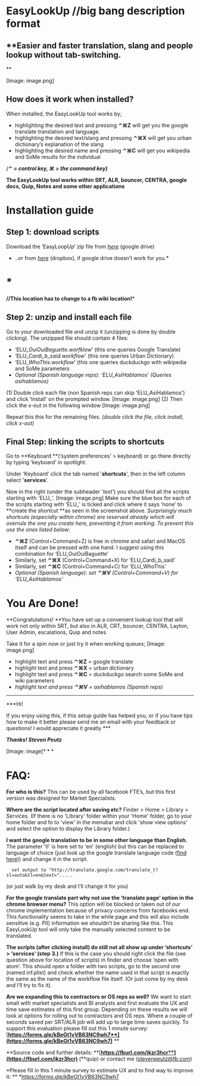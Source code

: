 # EasyLookUp //big bang description format

## **Easier and faster translation, slang and people lookup without tab-switching.
**

[Image: image.png]

## How does it work when installed?

When installed, the EasyLookUp tool works by;

* highlighting the desired text and pressing  **⌃⌘Z**  will get you the  google translate translation and language.
* highlighting the desired text/slang and pressing **⌃⌘X**  will get you urban dictionary’s explanation of the slang
* highlighting the desired name and pressing **⌃⌘C**  will get you wikipedia and SoMe results for the individual

*(****⌃ ****= control key,**** ⌘ ****= the command key****)***

**The EasyLookUp tool works within SRT, ALR, bouncer, CENTRA, google docs, Quip, Notes and some other applications**





# Installation guide



## Step 1: download scripts

Download the ‘EasyLoopUp’  zip file from [_here_](https://drive.google.com/drive/u/1/folders/1VSRcoWuLXcwQnatvIkt1eKBb6IpSafQe) (google drive) 
*  ..or from *[*_here_*](https://www.dropbox.com/s/qgzajlmolhplhss/EasyLookUp.zip?dl=0)* (dropbox), if google drive doesn’t work for you.*

# *
**//This location has to change to a fb wiki location!***



## Step 2:  unzip and install each file

Go to your downloaded file and unzip it (unzipping is done by double clicking). 
The unzipped file should contain 4 files:


* ‘ELU_*OuiOuiBaguette.worfklow*’ (this one queries Google Translate)
* ‘ELU_*Cardi_b_said.workflow*' (this one queries Urban Dictionary)
* ‘ELU_*WhoThis.workflow*’ (this one queries duckduckgo with wikipedia and SoMe parameters
* *Optional (Spanish language reps):  ‘ELU_AsiHablamos’ (Queries asihablamos)*


(1) Double click each file (non Spanish reps can skip ‘ELU_AsiHablamos’) and  click ‘Install’ on the prompted window.
[Image: image.png]
(2) Then click the x-out in the following window
[Image: image.png]



Repeat this this for the remaining files. *(double click  the file, click install, click x-out)*




## Final Step:  linking the scripts to shortcuts

Go to **Keyboard **(‘system preferences’ > keyboard) or go there directly by typing ‘keyboard’ in spotlight.

Under ‘Keyboard’ click the tab named '**shortcuts**', then in the left column select '**services**'.

Now in the right (under the subheader '*text*') you should find all the scripts starting with 'ELU_'.
[Image: image.png]
Make sure the blue box for each of the scripts starting with ‘ELU_’ is ticked and click where it says ‘none’ to **create the shortcut **as seen in the screenshot above. 
*Surprisingly much shortcuts (especially within chrome) are reserved already which will overrule the one you create here, preventing it from working. To prevent this use the ones listed below:*

* **⌃⌘Z** (Control+Command+Z) is free in chrome and safari and MacOS itself and can be pressed with one hand. I suggest using this combination for ‘ELU_OuiOuiBaguette’
* Similarly, set **⌃⌘X** (Control+Command+X) for ‘ELU_Cardi_b_said’
* Similarly, set **⌃⌘C** (Control+Command+C) for ‘ELU_WhoThis’
* *Optional (Spanish language):  set ****⌃⌘V**** (Control+Command+V) for ‘ELU_AsiHablamos’*






# You Are Done! 

**Congratulations! **You have set up a convenient lookup tool that will work not only within SRT, but also in ALR, CRT, bouncer, CENTRA, Layton, User Admin, escalations, Quip and notes 

Take it for a spin now or just try it when working queues;
[Image: image.png]
* highlight text and press **⌃⌘Z**  = google translate
* highlight text and press **⌃⌘X**  = urban dictionary
* highlight text and press **⌃⌘C**  = duckduckgo search some SoMe and wiki parameters
* *highlight text and press ****⌃⌘V****  = asihablamos (Spanish reps)*




* * *
***Hi!

If you enjoy using this, if this setup guide has helped you, or if you have tips how to make it better please send me an email with your feedback or questions!
I would appreciate it greatly ***


***Thanks!    Steven Peutz***

[Image: image]* * *




# FAQ:


**For who is this?**
This can be used by all facebook FTE’s, but this first version was designed for Market Specialists. 

**Where are the script located after saving etc?**
Finder > Home > Library > Services. (If there is no 'Library' folder within your 'Home' folder, go to your home folder and fo to 'view' in the menubar and click 'show view options' and select the option to display the Library folder.)

**I want the google translation to be in some other language than English.**
The parameter 'tl' is here set to 'en' (english) but this can be replaced to language of choice (just look up the google translate language code ([find here](https://cloud.google.com/translate/docs/languages))) and change it in the script.

```
  set output to "http://translate.google.com/translate_t?sl=auto&tl=en&text=".....
```

(or just walk by my desk and I’ll change it for you)

**For the google translate part why not use the ‘translate page’ option in the chrome browser menu?**
This option will be blocked or taken out of our chrome implementation because of privacy concerns from facebooks end. This functionality seems to take in the while page and this will also include sensitive (e.g. PII) information we shouldn’t be sharing like this. This EasyLookUp tool will only take the manually selected content to be translated.

**The scripts (after clicking install) do still not all show up under ‘shortcuts’ > ‘services’ (step 3.)**
If this is the case you should right click the file (see question above for location of scripts) in finder and choose ‘open with atom’. This  should open a folder with two scripts, go to the second one (named inf.plist) and check whether the name used in that script is exactly the same as the name of the workflow file itself. (Or just come by my desk and I’ll try to fix it).

**Are we expanding this to contractors or OS reps as well?**
We want to start small with market specialists and BI analysts and first evaluate the UX and time save estimates of this first group. Depending on these results we will look at options for rolling out to contractors and OS reps. Where a couple of seconds saved per SRT/ALR job will add up to large time saves quickly.
To support this evaluation please fill out this 1 minute survey: [**https://forms.gle/kBeGt1vVB63NC9wh7**](https://forms.gle/kBeGt1vVB63NC9wh7)** **

**Source code and further details:
**[**https://fburl.com/ikzr3hcr**](https://fburl.com/ikzr3hcr)**  (**quip) or contact me ([stevenpeutz@fb.com](mailto:stevenpeutz@fb.com))


*Please fill in this 1 minute survey to estimate UX and to find way to improve it: ** *https://forms.gle/kBeGt1vVB63NC9wh7 


